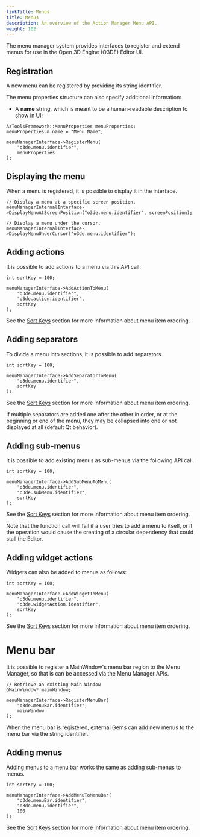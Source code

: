 ```yaml
---
linkTitle: Menus
title: Menus
description: An overview of the Action Manager Menu API.
weight: 102
---
```


The menu manager system provides interfaces to register and extend menus for use in the Open 3D Engine (O3DE) Editor UI.


## Registration

A new menu can be registered by providing its string identifier.

The menu properties structure can also specify additional information:

* A **name** string, which is meant to be a human-readable description to show in UI;


```
AzToolsFramework::MenuProperties menuProperties;
menuProperties.m_name = "Menu Name";

menuManagerInterface->RegisterMenu(
    "o3de.menu.identifier",
    menuProperties
);
```


## Displaying the menu

When a menu is registered, it is possible to display it in the interface.

```
// Display a menu at a specific screen position.
menuManagerInternalInterface->DisplayMenuAtScreenPosition("o3de.menu.identifier", screenPosition);

// Display a menu under the cursor.
menuManagerInternalInterface->DisplayMenuUnderCursor("o3de.menu.identifier");
```


## Adding actions

It is possible to add actions to a menu via this API call:

```
int sortKey = 100;

menuManagerInterface->AddActionToMenu(
    "o3de.menu.identifier",
    "o3de.action.identifier", 
    sortKey 
);
```

See the [Sort Keys](/docs/user-guide/action-manager/fundamentals/architecture/sort-keys/) section for more information about menu item ordering.


## Adding separators

To divide a menu into sections, it is possible to add separators.

```
int sortKey = 100;

menuManagerInterface->AddSeparatorToMenu(
    "o3de.menu.identifier",
    sortKey 
);
```

See the [Sort Keys](/docs/user-guide/action-manager/fundamentals/architecture/sort-keys/) section for more information about menu item ordering.

If multiple separators are added one after the other in order, or at the beginning or end of the menu, they may be collapsed into one or not displayed at all (default Qt behavior).


## Adding sub-menus

It is possible to add existing menus as sub-menus via the following API call.

```
int sortKey = 100;

menuManagerInterface->AddSubMenuToMenu(
    "o3de.menu.identifier",
    "o3de.subMenu.identifier",
    sortKey 
);
```

See the [Sort Keys](/docs/user-guide/action-manager/fundamentals/architecture/sort-keys/) section for more information about menu item ordering.

Note that the function call will fail if a user tries to add a menu to itself, or if the operation would cause the creating of a circular dependency that could stall the Editor.


## Adding widget actions

Widgets can also be added to menus as follows:

```
int sortKey = 100;

menuManagerInterface->AddWidgetToMenu(
    "o3de.menu.identifier", 
    "o3de.widgetAction.identifier", 
    sortKey
);
```

See the [Sort Keys](/docs/user-guide/action-manager/fundamentals/architecture/sort-keys/) section for more information about menu item ordering.


# Menu bar

It is possible to register a MainWindow's menu bar region to the Menu Manager, so that is can be accessed via the Menu Manager APIs.

```
// Retrieve an existing Main Window
QMainWindow* mainWindow;

menuManagerInterface->RegisterMenuBar(
    "o3de.menuBar.identifier", 
    mainWindow
);
```

When the menu bar is registered, external Gems can add new menus to the menu bar via the string identifier.


## Adding menus

Adding menus to a menu bar works the same as adding sub-menus to menus.

```
int sortKey = 100;

menuManagerInterface->AddMenuToMenuBar(
    "o3de.menuBar.identifier",
    "o3de.menu.identifier", 
    100
);
```

See the [Sort Keys](/docs/user-guide/action-manager/fundamentals/architecture/sort-keys/) section for more information about menu item ordering.

